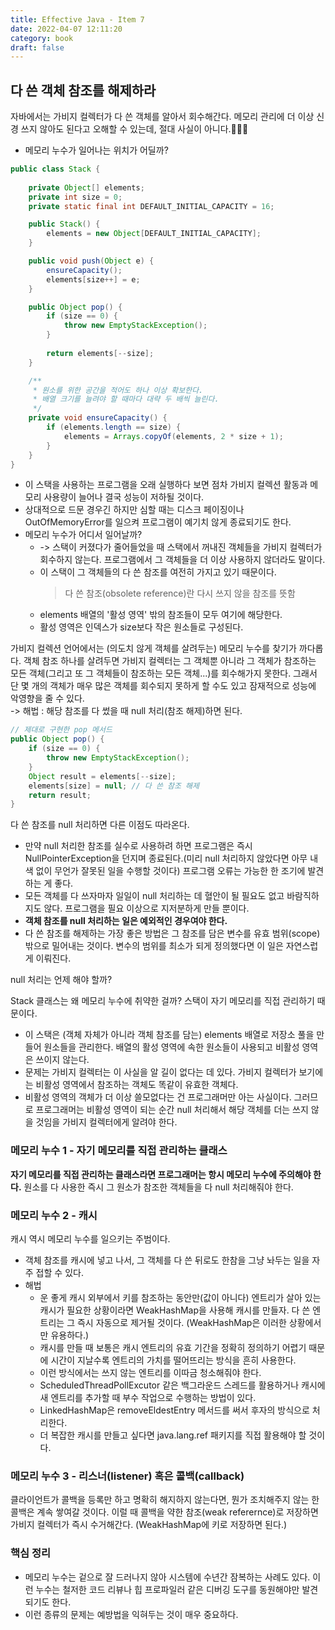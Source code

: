 ```yaml
---
title: Effective Java - Item 7
date: 2022-04-07 12:11:20
category: book
draft: false
---
```


## 다 쓴 객체 참조를 해제하라

자바에서는 가비지 컬렉터가 다 쓴 객체를 알아서 회수해간다. 메모리 관리에 더 이상 신경 쓰지 않아도 된다고 오해할 수 있는데, 절대 사실이 아니다.🙅🏻‍♂️

- 메모리 누수가 일어나는 위치가 어딜까?
```java
public class Stack {
    
    private Object[] elements;
    private int size = 0;
    private static final int DEFAULT_INITIAL_CAPACITY = 16;

    public Stack() {
        elements = new Object[DEFAULT_INITIAL_CAPACITY];
    }

    public void push(Object e) {
        ensureCapacity();
        elements[size++] = e;
    }

    public Object pop() {
        if (size == 0) {
            throw new EmptyStackException();
        }
        
        return elements[--size];
    }

    /**
     * 원소를 위한 공간을 적어도 하나 이상 확보한다.
     * 배열 크기를 늘려야 할 때마다 대략 두 배씩 늘린다.
     */
    private void ensureCapacity() {
        if (elements.length == size) {
            elements = Arrays.copyOf(elements, 2 * size + 1);
        }
    }
}
```

- 이 스택을 사용하는 프로그램을 오래 실행하다 보면 점차 가비지 컬렉션 활동과 메모리 사용량이 늘어나 결국 성능이 저하될 것이다.
- 상대적으로 드문 경우긴 하지만 심할 때는 디스크 페이징이나 OutOfMemoryError를 일으켜 프로그램이 예기치 않게 종료되기도 한다.
- 메모리 누수가 어디서 일어날까? 
  - -> 스택이 커졌다가 줄어들었을 때 스택에서 꺼내진 객체들을 가비지 컬렉터가 회수하지 않는다. 프로그램에서 그 객체들을 더 이상 사용하지 않더라도 말이다.
  - 이 스택이 그 객체들의 다 쓴 참조를 여전히 가지고 있기 때문이다.
    > 다 쓴 참조(obsolete reference)란 다시 쓰지 않을 참조를 뜻함
  - elements 배열의 '활성 영역' 밖의 참조들이 모두 여기에 해당한다.
  - 활성 영역은 인덱스가 size보다 작은 원소들로 구성된다.

가비지 컬렉션 언어에서는 (의도치 않게 객체를 살려두는) 메모리 누수를 찾기가 까다롭다. 객체 참조 하나를 살려두면 가비지 컬렉터는 그 객체뿐 아니라 그 객체가 참조하는 모든 객체(그리고 또 그 객체들이 참조하는 모든 객체...)를 회수해가지 못한다. 그래서 단 몇 개의 객체가 매우 많은 객체를 회수되지 못하게 할 수도 있고 잠재적으로 성능에 악영향을 줄 수 있다.  
-> 해법 : 해당 참조를 다 썼을 때 null 처리(참조 해제)하면 된다.

```java
// 제대로 구현한 pop 메서드
public Object pop() {
    if (size == 0) {
        throw new EmptyStackException();
    }
    Object result = elements[--size];
    elements[size] = null; // 다 쓴 참조 해제
    return result;
}
```

다 쓴 참조를 null 처리하면 다른 이점도 따라온다.
- 만약 null 처리한 참조를 실수로 사용하려 하면 프로그램은 즉시 NullPointerException을 던지며 종료된다.(미리 null 처리하지 않았다면 아무 내색 없이 무언가 잘못된 일을 수행할 것이다) 프로그램 오류는 가능한 한 조기에 발견하는 게 좋다.
- 모든 객체를 다 쓰자마자 일일이 null 처리하는 데 혈안이 될 필요도 없고 바람직하지도 않다. 프로그램을 필요 이상으로 지저분하게 만들 뿐이다.
- **객체 참조를 null 처리하는 일은 예외적인 경우여야 한다.**
- 다 쓴 참조를 해제하는 가장 좋은 방법은 그 참조를 담은 변수를 유효 범위(scope) 밖으로 밀어내는 것이다. 변수의 범위를 최소가 되게 정의했다면 이 일은 자연스럽게 이뤄진다.

null 처리는 언제 해야 할까?

Stack 클래스는 왜 메모리 누수에 취약한 걸까? 스택이 자기 메모리를 직접 관리하기 때문이다.
- 이 스택은 (객체 자체가 아니라 객체 참조를 담는) elements 배열로 저장소 풀을 만들어 원소들을 관리한다. 배열의 활성 영역에 속한 원소들이 사용되고 비활성 영역은 쓰이지 않는다.
- 문제는 가비지 컬렉터는 이 사실을 알 길이 없다는 데 있다. 가비지 컬렉터가 보기에는 비활성 영역에서 참조하는 객체도 똑같이 유효한 객체다.
- 비활성 영역의 객체가 더 이상 쓸모없다는 건 프로그래머만 아는 사실이다. 그러므로 프로그래머는 비활성 영역이 되는 순간 null 처리해서 해당 객체를 더는 쓰지 않을 것임을 가비지 컬렉터에게 알려야 한다.

### 메모리 누수 1 - 자기 메모리를 직접 관리하는 클래스

**자기 메모리를 직접 관리하는 클래스라면 프로그래머는 항시 메모리 누수에 주의해야 한다.** 원소를 다 사용한 즉시 그 원소가 참조한 객체들을 다 null 처리해줘야 한다.

### 메모리 누수 2 - 캐시

캐시 역시 메모리 누수를 일으키는 주범이다.

- 객체 참조를 캐시에 넣고 나서, 그 객체를 다 쓴 뒤로도 한참을 그냥 놔두는 일을 자주 접할 수 있다. 
- 해법
  - 운 좋게 캐시 외부에서 키를 참조하는 동안만(값이 아니다) 엔트리가 살아 있는 캐시가 필요한 상황이라면 WeakHashMap을 사용해 캐시를 만들자. 다 쓴 엔트리는 그 즉시 자동으로 제거될 것이다. (WeakHashMap은 이러한 상황에서만 유용하다.)
  - 캐시를 만들 때 보통은 캐시 엔트리의 유효 기간을 정확히 정의하기 어렵기 때문에 시간이 지날수록 엔트리의 가치를 떨어뜨리는 방식을 흔히 사용한다.
  - 이런 방식에서는 쓰지 않는 엔트리를 이따금 청소해줘야 한다.
  - ScheduledThreadPollExcutor 같은 백그라운드 스레드를 활용하거나 캐시에 새 엔트리를 추가할 때 부수 작업으로 수행하는 방법이 있다.
  - LinkedHashMap은 removeEldestEntry 메서드를 써서 후자의 방식으로 처리한다.
  - 더 복잡한 캐시를 만들고 싶다면 java.lang.ref 패키지를 직접 활용해야 할 것이다.

### 메모리 누수 3 - 리스너(listener) 혹은 콜백(callback)

클라이언트가 콜백을 등록만 하고 명확히 해지하지 않는다면, 뭔가 조치해주지 않는 한 콜백은 계속 쌓여갈 것이다. 이럴 때 콜백을 약한 참조(weak referernce)로 저장하면 가비지 컬렉터가 즉시 수거해간다. (WeakHashMap에 키로 저장하면 된다.)

### 핵심 정리

- 메모리 누수는 겉으로 잘 드러나지 않아 시스템에 수년간 잠복하는 사례도 있다. 이런 누수는 철저한 코드 리뷰나 힙 프로파일러 같은 디버깅 도구를 동원해야만 발견되기도 한다.
- 이런 종류의 문제는 예방법을 익혀두는 것이 매우 중요하다.